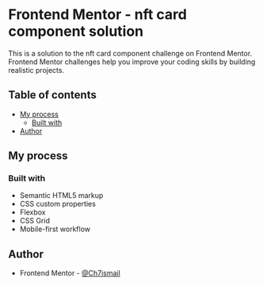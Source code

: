# Frontend Mentor - nft card component solution

This is a solution to the nft card component challenge on Frontend Mentor. Frontend Mentor challenges help you improve your coding skills by building realistic projects. 

## Table of contents

- [My process](#my-process)
  - [Built with](#built-with)
- [Author](#author)


## My process

### Built with

- Semantic HTML5 markup
- CSS custom properties
- Flexbox
- CSS Grid
- Mobile-first workflow



## Author

- Frontend Mentor - [@Ch7ismail](https://www.frontendmentor.io/profile/Ch7ismail)
